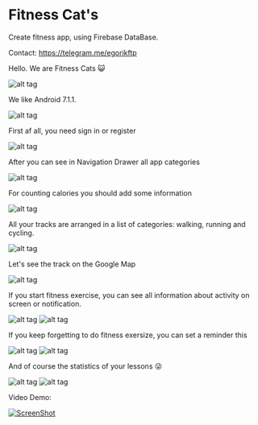 # Fitness Cat's
Create fitness app, using Firebase DataBase.


Contact: https://telegram.me/egorikftp

Hello. We are Fitness Cats :smiley_cat:

![alt tag](https://lh3.googleusercontent.com/aT9LppLe1NnLP4PfWHVZCeRGFrXVxeNXev2szPXCx0CowrvpUdkT7t0b--cFmMP3QK60EXRlDHTftwlVHfK_Zke94Z3xLrbGJW9ChWldKeow9XMYk2pB44cIwsP_7HL-Ws4QhMyWIT8G0m1m5vu9by3tcg0fbMxh3HNShFyF89knX1jqGRXAsXBg_Y_mLmW_HnyqqvFpG8xO2vJbo_ZCTUhYNpMqOnm4CIrStb8WKhJ3QD6xyoZVSbfcfme6cPQW-Pr_azkejGC8r1CDmnj-lk_wXTulNTaxHFfI7WVIbkHoq5DL5351i3ZY6i1E0aVjmGZ4CL6bKshUhBgbysZAkspWc04hBjx_xX_bDoFUPO-5UcDodDHE9TyrloCLYmRfwSumYHsPljVZ-qUgTDovwPqxoBzUthnFTBukmkmial6Q6txiip001B_OlK7T_nBXyU_2pcZXDhDYWbiKPD48nQCLW_vBER2NQ0ku3ZJzkEtGGpiQsiEpMEAK62tPxz0LeE_058HJjaoATgNDM9uTlttOC1_J5w7Jy7cUPLbefcQe0I4h0iEM4KPiNjsZZC12MUTFemSY_HJflvM6SrUYNX2QBuRZbbwuCkGdd8KsGlK3QhMssO7Icg=w400-h942-no) 

We like Android 7.1.1.

![alt tag](https://lh3.googleusercontent.com/LK0BENZihtZR5zWUnqNrkw0uRIB86-5caqXUT9c_Gb1OOfhA9iFcPcVS_d_H-e-EHPdfRZ0ZjvOJHDHaWUe-btJxAUj1KeBFb5kOPTdBGu-tCXfA7P7M5QUdvItcQ5QcIGgr1Wohl721DvG0e86kYGfB2osZiQo2PrK93BP0J2i5Wcez32o_RHwE5vS446VFiX7NHBz6Yq7k8QRofpLISlxcH0mQGKUD2fG19XopzBtXYogW-eVpJIENLpYkVG47ETgDwFNnl2X8YWqOVQgcthFmrK4npm6SfLCAJPy3q1NKjHlvOQDbwy0sACIOezP6bI5stgFhF2aNx3KhH3CETmQ_VDu-TQGVRtNwBvHT2xmEpaEErXwMLX09uPF-jC-Maa1e7CCQWQ47pvDJa3Fg3ImiQhTgK2JRKOU7-g5_UnY1gZk6Lqfh38WUuYGp0YuzBrkMjU34S9r7pTD8KnYgkcXGngBjhTSEFg0Vn98OSgRSM3mEcfHd9MPvQ1ILxEaMyi2oZ-nv_Xtlsi05R_ParRvIKuxhJdUm0yGIWAgIWHcQ-jnHxYuUn-vVEkaNcl-qqEDt53wQaHEORc9fzeOlI5Mf2bKrAi8k4VOQoMkmt6dTT_vtbw=w400-h942-no) 

First af all, you need sign in or register

![alt tag](https://lh3.googleusercontent.com/8zB-eykjm_egw7Wl_Q4yKKlHC0ioDpb57kDUNiKUyC9Nkd973-mcSehMDFIlXroMOLtIRdIob4V0oTJbNr6v3d-ATzKl4cX5jXTwstJCNce0-pGMVt2EqByfCbEbiLseUimY39_yMenrOIb3iXwDiuVc_ivh3zMXlFliiACiIlN7IxlNSIr2d3X3_nWeY19MN2HkTTVtBBYjjPhIFE6oc3Q-kOKjUTJj2WSvHsXnyzegD6S82KxjtjXle5gs1M_wt78H9V98ONHH9vVLkZeBsx344gAneHHHk2AV90lA9b74bK5tTA5KnI7WyAs5b7gs4wejc7i5d2om_DWSatqaUY0q3URygMyEEYpzWEhInLjoigCoiWYX95y3CerggcZ777EOxAWG-g5l_17gwJR_9jQXRdGebB5yBP0h-yutNdSuOHRaSdvUSe68atigktyabfSSzpSPU4pnQa1rLOfdFVLPMC_qaaivuzZGtxh7uzaO3gJWL_xHC4YDtL9ulumgbhjevSC2Gw5_yQX2wo7RbGWWuS4mQR25HefF9XGINQUATLl7IySe6N2yCzi09CiYVr2x-dPVItPtIzTEV1c_PCYtwWFxmQLpl-FZ3leqBXLqSVQ8zQ=w400-h942-no) 

After you can see in Navigation Drawer all app categories

![alt tag](https://lh3.googleusercontent.com/T_eO7qk_xrFpOwsja3kkXhTupsfQtYVoOZVNK0Hk5oSJipTqEdT_aCqf_fKDMfXV6lWF8ZL2pCYxL1kqqgiAEm7IjTZ7yb9_hpiBJtf3gvE-UD-E0V3rQreJOOldA_Qw7377NhexknzxDbZvX9leaLOhTWdl57bSXolELL8LkHkA2HWzrBr_UK_sbGTuoyuIdAtUdjYRlQK0Kw9y_9K-upahBQoDx3fCIdbrFXk-He34ygQqYO0RiPorQa5OjxFdXhwQCw8zkRa5qIYuS60NouTy0SBSRTnLCYmEX0HmzNfmHvAqZxsHq4HOUterqxJuzMhUQbHHLopBCrrU2vE_grpUEJEtBb7y1Fg-v94pC-KvMe9JguyKlaRUjYVnoFUAcMO9KLoR4TeRAHSEl11SpIw3yvbCRjjJmggwiVMGZLBjzpQgn3X_TqhpdOSzqcA3bh6pgmXll_BfHepX2y7LH5RUAu4D8ci4Z2eLHZmNImovA0K4rLzX_JGQkGEZFKGGm8dDqiL2fKOkmleLSfocy1LFitr2ikUKDlMglUWBN1fC6qOC_K89nJverntDhMopa5R7DqvKLuwKrnL3VtUBbacHboSYoMwwLrzyU4GqkYIHJIZW7g=w400-h942-no) 

For counting calories you should add some information

![alt tag](https://lh3.googleusercontent.com/4Xb1zTB_6oLHZH1l7-gzzOejRufE7LDwmTDIkFxcB8qF_rz8QM6vStPmyyZdDWq6Hev5QN21JocUc8pFx1i1SdJ5Y6Mt4DHS61NOClqERinj1h5tIrsbbCgAKPFi-QmU2hoS7PXNBQGf_JtiYnKJrmeW5Xp3x3_jSheN-03qsfym3HIiVccU_HQYm_8s_iZZBo_KVjzdChL_08q5DbfmtnCfIKfUeqBtlFrv7JB3E9mHf3CIvu60z1kMLXUBfMCHZuVmZ1drMGnDFzAcyAu8kaYHp8Ls3MQ0wFdCWC4Z83xpSlSJAupuBvTAemYhJ4CcxvfE_aTyBKxdcagEiYZzFzut2B-lAw3vXI8kjDIGuFB-YOSE9J9txLnHTFgZlZXj1mt1ghY5C3DIN8SRfWhNBXm2JIyUoapwkOZS4KRrcXwwKgS4rqci21zuctyq-YnlXStYakqYFUjabZ1lL1ev72B_yA65Ccf6yTz20FUI5_9tgR1e4R-L6Ost2BNEy8DseWhxES04RQ3HTjITcH0cvGyHoj0UNYKL1CEPUTkbJm0suS4NZkephAFzWB4Z67QwNOfyhx675M1rALKKmoaDTLFWAkTVSdyY6O7ZuGAT3y4XZjy7mQ=w400-h942-no) 

All your tracks are arranged in a list of categories: walking, running and cycling.

![alt tag](https://lh3.googleusercontent.com/L_vAHl0V-uc2YfBCviGyNk2w4yt4mFOsp8FUINW6Fldg9dzzCcu2pH05UvNiYT4V_bX6PaEF-8-ovVWEpCUXdhQqTzQTHPQ2KsM4mRpL8Qt6QNH02jww0_FFDBsRPQLJ5Ic7piPQGHAWtPI7DuI8ICry5Tqv4R_0TOAeX6zDBhFEGvQm7RjDQiQaiH_VDQgty77PWj55o5NEjrcddlHzPrk6kDBnucvgETwMKhqx5Hb4BbUE8xQbfTcmQcaU5-6pTBAUOG-EMmC6kH3EBV-xhbAuQXvyoezqUkRhqgtbl8F1hCwQ7fFs9YsCcidiaJ6PjHPISmEAoNOzJCO0vFKNKE3xuRAwH-AbY0GF1wCzOyZVVnwYfK141sedVIukIy4Lvn_zSB4Xo1QNvNK_7SpiZnDy2gjNMUJa1zGFQTZQCHla1GUMWNVCz643bFElGfbbR6tSuoA5OZSkScpM8TAuRIHYV3NpkqTQkNppfGmzERhrtlwQeyyTWwl4lRje3J78UxIBFFGT_oDrhlx3atBRwA48MAr1LS5ztGL9msmDgHvtZcfduVx4sWc51T672kL0JzUsgsKBGJ_9K3rp0gWWI4D5ymFjHmxOn0ppNiojXeFqpe1SvA=w400-h942-no)

Let's see the track on the Google Map

![alt tag](https://lh3.googleusercontent.com/TCdqa-utliLDQb3ubVfLfjmDDmp0-XolglSINvEd-HDWyHuC2UDiGWV6D6nbBcZ6--xwsfQGLIceF2BHegfBBiXwrAcFVQLH3iwx25E899ivHfqqMNaf8plG-C1U7IINkpc8aC01_aUALtqXdBagvYkBmhCNAKrVZoyEmUOM8qJaqXgXjdHMUHdmuYon_qipadAf3R1HAo_KSNXhDvYv49no4MZgRXDks2XjVKiKGayjJHdu0J87muiPuy0rFcg3r0oLANWlffuQ4x0SCvKiwyyL8N3TcT4rzDc35Q0vkB4ei1CMfrUOOmsQdaDnxsw9A6VXd5IKkS8EBlivek497mVOcy7VPJqX_oVtaZX8jjFLN0KRk9Fcc4eB2avyCxi34DpRcCtwQnvOwC-1IS_fJTFRyR1vqKbLnB784C413HVz8wLk9XErLcQmM9TvV43OBwJmoosD9XWTGlfcAjrzonlEOrr1mxfWYuU6yWSWoLG_UFSexPka3lSNLpOMz5A206w0IdqydW5fGs76zlHCI5XtKKBLW5wXI8KgQ5yni3LKVqkC8fBf9TTOu0huvEFBsCVjbb13JWIKeZzjj2h9oanoPzmOr_nbqXkraRrZ2kwhgnatLA=w400-h942-no)

If you start fitness exercise, you can see all information about activity on screen or notification.

![alt tag](https://lh3.googleusercontent.com/udUmn07KC6Dbp7d6KbmipFxj0RizN0jJb9qtziwVH2gA07eXIowpUNlYvbAMzhjkvrBaW0X1GOcypMqLCgG74SGV_ggDTe-WNsXZknHt57_6kSRUC1MiPjuwJ7zChfr_14sg2PE-uUJnDqrF4xJzT-RM9IWQPu3Yvc76I0zwbl40O14APsTcSoGuqAhVIdYFCGaSL0tz2QG0WoVWQDBk696M-WKYxQSLARDOCPB84JTMhYtnD5fhl73ezJ7lcw6ryBfRfOatkWZy6mO88BJkrDwvUOl_ygvwpaCzvf56t2YDlWu2IXOFYEOk39SATNLxQicV-9ZlAL42zQ3l804CpO3s9zF7i4jLWJvZkYCW0cXe8ONvuBag_khQ6DwKFxR6gFdeSdnvllhlDHpRno4vEF6gz3ZlKoYg8wkNr1tNk8ADFnqV5balpBjK4ehcWOLLI68vFRckjTMeYmashoPulzvcuNW1KYNnm-VSkjPGAytna-Hm8oqbcAYOuzjqkHL7n7QKH-rN8tvA7OZbqtXFKF3YR5uQil6G2_mvcpsE1Y06jvH5LC7zA7kmpoe9vXyGv_U68f8z_ArkFW6PlthQWkauh0CK38GZZq0MgF03bagSV4G04g=w400-h942-no)
![alt tag](https://lh3.googleusercontent.com/3TU3n51DW8uC_VbDO-gns6f6JoOrPTHu_emdsj1rUYwKeYYYc918TblLQCAhzA8mhBdcdljREdfePYfpoI8CxZP6E8KgU8A_7GBBcaqmPNqp7QPwo-4giWDKuFok8LJtzZEqZthqo08D3JbCWYsPqeuHUKuT5fPAv-sHdexQncxBeOrRV7aT5RxWGZ9yP9IqUfg4ab9xmbTr36xfD61RkrUMwmFq2GIjVI9PMRSw--gnSKcqEP65mA7CUiWc95jhhteR272F6JNL8FQBVoXLQ161jIUw9tVJGN6QgVzXAaS_DT_iHYtPrPIXQ9m8wnMimJ-KFwqfp1VsUekgiw1sQlMhJEzlJv_MJyrW78m9LIN5bJhApiyyKx4bKKdLoGazS2oDRTuTxtwPqWE6vmP0e9Rdc5uxp0w6iT5CsJ6DtsOR0Fv8Vsn1RktpMfM-RP-VBMcKqwVcYistCjGAYi_sGrpebnC-5EfZFKVf0CKenmszXJv0NOR0zdDrsYFpbasYJZS7yliW9rEseXGCADMZ8kYpw0QMjIFKdyB7zfm3VMT-KsLGvrwrMXQIxgX05q6777--WPXfJ_sqbeEgH8Dd8ET9F39I_NAjdvK8_RZg8-Af-L8F4A=w400-h942-no)

If you keep forgetting to do fitness exersize, you can set a reminder this

![alt tag](https://lh3.googleusercontent.com/CEfV1jR57KdWgvLKon5DqnBSI-REOMV6bXCgaUtiqIFC1d5qCHGFsUd4ksJ8Wf50MrAy30abdKyJPyQjTeLv1Xvbekw_gWP0D9DU6mwLWIpOANadhM0YX1d2LmtECcQRSJ0vSKAUg5JI7aZ3_ZCiFF51ut-cJFl4ekj7-WYSWYuMRAHO8VfU-ZOA7khK6VKJX4KtETdBUgaeAzzBoQoL1kTirBmalTuu4FWbGi9NCiJKDMFFwrUt_fbwnwNb2r3B9pexm2nQAsIw5Mym_pVAvIWExUNgJh1fmQFGiCl--DjdBkQpk8RN0iBCeFfw02C5Pw_uBR8i6AL_Kkv_9iHw_V55McZCOYrIxJCho_pVfLD1A5D1Mygiv8DronkLdi7LTAwlYOCkLFaMrtb75Qpsw6aREqWgyxHVNCk0xZV6E1YCyS-j0fwxSNN0DMRgPBDi8xlYgOwICTZVVeMmp1QaxWGT75aU0GnIHw2ftOm7jKJkQgz-REHcBADUetD2TMTYAYrjl8Kk_MeiqOusZ9JalJySxlPpzPG8BBjBlTJ6YQq4VZAapyIcHDE7W9gutk2LxUiH_I0eKnYdUuoVTr6DigdNlhB7eeuJV13EbfPbKNj59ebIDA=w400-h942-no)
![alt tag](https://lh3.googleusercontent.com/oTPAwlQaFYr9nK4TTV1QDry8Oey6cKJmJ5LPWQ4ES9Ro2UZPjbUhg-XOZEwPW3GMWW4kUhInTveYB97WHrne6AKwDTnF-p2r7JHANcVJjhjsK2GKQQdmuyYpyUvES6VgfNnehcujevTdrs_lw13gcFC8RsYzW1vamODmOmdJQ_f4uUVm2lIgZWbs9NdAy-XE_--2_eVzHmjmflpG51ZC1HMLAXcnFK6PDLKwEDpkUV0HQb61KX_YkMIP_2blFw5SHKWShwnsz_CSQaLJMfM3ZVxjd7UkK4Ht9JQIEa41oUVSXY_5-PHYAqFpH4UWDIhLddV10p-AWkZvM3Utezgdd7woyTcCnMNmstzBE7k_jRAdqjJ9n1RoXZWMpgW84aom8WjivwbUM6G_XCtgt6jJPZQY4YKw94ivf333VOA75D3GycO8moTJzF4QV9k0s0zcyDIhpPIfQHazKr9QHojq11bEjBz1Cl-VXGg02KuOMKbwR35Nt9dpbem2bchioZMk03K8NwUJSU7HqoJRoVW1zTuSohvZuJHHFcla5DUf_01EJGOn47THVk27_22Rnh80atvi2JiGr_0wE5h3Rx9BnsrMkKsf5QGtts30pX7tcTBBdpEK5A=w400-h942-no)

And of course the statistics of your lessons :stuck_out_tongue_winking_eye:

![alt tag](https://lh3.googleusercontent.com/fWjlwmvpSY2ZisU-9S-z4cDUVMZ2Ur-4Vv_hN90bOrwVXd0QJzoEJ0WfJBR7AfcF91Vx4KDgb3HrBoK1K8CgPlOLPSTfXvaHgAnZewQZSs5k9re_tqHSDE-ZkHp4hcmoj-ZLOyvSm3wocviq_VfqJgc3UVYvs8FZRyomu1P_29lLeKXPtJNcgykoVCmicgXBQhQ4YCmahjRioajO2Ts6jIeXyq2dpx9BwEMIblxcTQwIMocel7Lvq9-sJ9D4VM7ExnicESwvZcU9K9fKa2b22odUhylIug8hKRtMQt2gPVMg2JdzKye8LANO9VAPvd_G32YdnEufVAtsv_7YI4giegAyxAtL-fn-GLqxdalk9uXMI_vNTxgITBLRHH0psFefUOeMV_spwX26fw75W4gM4AUe8ZarmBBRz-MX_4YJex7nEkEutIJwIARe5rUXz5AIG0UGJWcTEDlj4awWu8HDpkwRC4cT-LQ4Ir9tK6-z2Xzq0_hdsR6AMAeSd7KIWCQpfDAajgUfYBmXci3Tq9TDLKKy_FAnmmQdqPLnI2slRM1Xsxr2QYikUTJMgxqE36tfLSfrr67jnghnQDpmDCKitJ80Eq5mePBEXbxy17I6T_4jBisO-g=w400-h942-no)
![alt tag](https://lh3.googleusercontent.com/0LwpUIPicbH2cx-YgRYefTDPT8Nu-4sQ1XAOfuARTmXyboDpeCBsD3U4HdNricTql4Do3Qn9djJ6zwWH9DgCbry8Lkg3isM-QJpT9PPDehn27PKUUbDDP67gsf_q1B1ShMIR6rJ9eCLc_T1pJwrD39FzfbaT8q5LVGUs5BQNXz0vqwUYwHb1scv4rvTC1VL7B89ZKB_0-Yl6mYFqFMIDTHMG181rXf8KhG_29_J6KJDbHzzANaplXAbbrbDRyiKNb2EEadIJ4-HUOI_SfN4TQMwkX6h_3v2lAZjaUtlBdDA4wCl3HsZkT2sAyK8Lz0aZFFuauzcKQ_v-DcyFVifZElK4zBKGuOdiK8rtfhNhsXNnOekgPQUoRc2WoWV8UzAEkgSPNv1DpukIArbfPK79yxGrTr9J4aV1bac2JuCLx8kOFyXDqSwRnwumHO6D2eb70qaXA20dV10W_dqmTJssXFvhfMhbQ47l4_BuEtkf7h15HljKCh3NswRyzzbhyHb_JQJedYrTlv-fqYTZw9mmhOSED6E-gpuwkr9BkQRqalDHhxrw27xnlS88iI6uHMcBk8CjUsHZuM5xEZ4mtXju1UcPprP79qBFV5zcodTNfAHOUJK9wYnkWw=w400-h942-no)


Video Demo:

[![ScreenShot](https://img.youtube.com/vi/Jl3IRqGOrtg/sddefault.jpg)](https://www.youtube.com/watch?v=Jl3IRqGOrtg)
